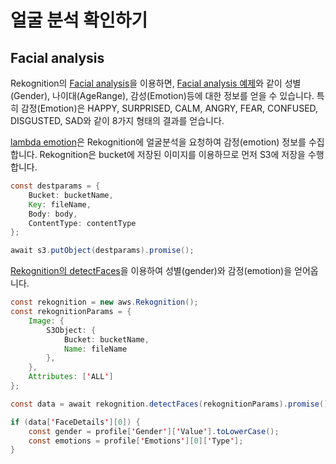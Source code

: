 # 얼굴 분석 확인하기 

## Facial analysis

Rekognition의 [Facial analysis](https://docs.aws.amazon.com/rekognition/latest/dg/faces.html)을 이용하면, [Facial analysis 예제](./sample-facial-analysis.json)와 같이 성별(Gender), 나이대(AgeRange), 감성(Emotion)등에 대한 정보를 얻을 수 있습니다. 특히 감정(Emotion)은 HAPPY, SURPRISED, CALM, ANGRY, FEAR, CONFUSED, DISGUSTED, SAD와 같이 8가지 형태의 결과를 얻습니다.

[lambda emotion](./lambda-emotion/index.js)은 Rekognition에 얼굴분석을 요청하여 감정(emotion) 정보를 수집합니다. Rekognition은 bucket에 저장된 이미지를 이용하므로 먼저 S3에 저장을 수행합니다.

```java
const destparams = {
    Bucket: bucketName,
    Key: fileName,
    Body: body,
    ContentType: contentType
};

await s3.putObject(destparams).promise();
```

[Rekognition의 detectFaces](https://docs.aws.amazon.com/rekognition/latest/APIReference/API_DetectFaces.html)을 이용하여 성별(gender)와 감정(emotion)을 얻어옵니다.

```java
const rekognition = new aws.Rekognition();
const rekognitionParams = {
    Image: {
        S3Object: {
            Bucket: bucketName,
            Name: fileName
        },
    },
    Attributes: ['ALL']
};

const data = await rekognition.detectFaces(rekognitionParams).promise();

if (data['FaceDetails'][0]) {
    const gender = profile['Gender']['Value'].toLowerCase();
    const emotions = profile['Emotions'][0]['Type'];
}
```
